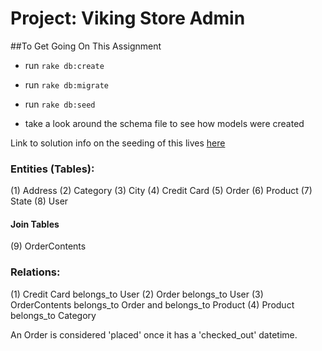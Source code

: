 Project: Viking Store Admin
========================

##To Get Going On This Assignment
- run `rake db:create`
- run `rake db:migrate`
- run `rake db:seed`

- take a look around the schema file to see how models were created

Link to solution info on the seeding of this lives [here](https://gist.github.com/betweenparentheses/0b6b325ceaaea76a521d)

### Entities (Tables):
(1) Address
(2) Category
(3) City
(4) Credit Card
(5) Order
(6) Product
(7) State
(8) User

#### Join Tables
(9) OrderContents

### Relations:
(1) Credit Card belongs_to User
(2) Order belongs_to User
(3) OrderContents belongs_to Order and belongs_to Product
(4) Product belongs_to Category

An Order is considered 'placed' once it has a 'checked_out' datetime.